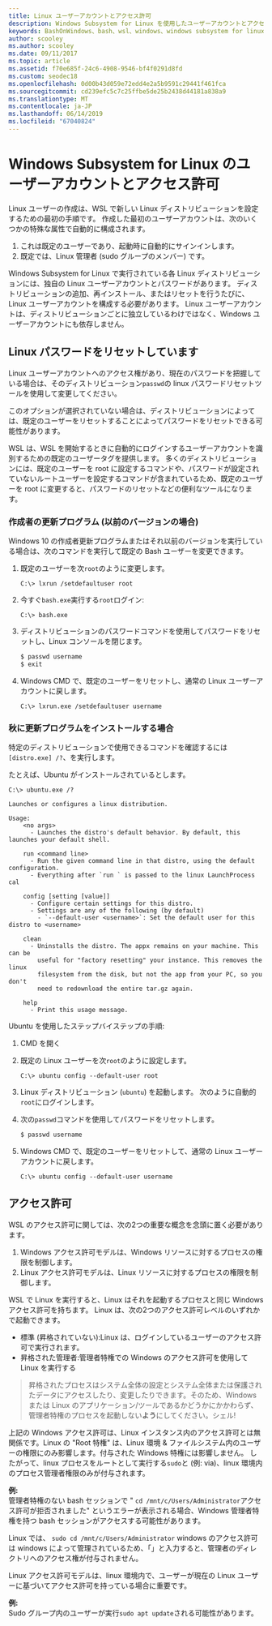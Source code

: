 ```yaml
---
title: Linux ユーザーアカウントとアクセス許可
description: Windows Subsystem for Linux を使用したユーザーアカウントとアクセス許可の管理のリファレンスです。
keywords: BashOnWindows、bash、wsl、windows、windows subsystem for linux、windowssubsystem、ubuntu、ユーザーアカウント
author: scooley
ms.author: scooley
ms.date: 09/11/2017
ms.topic: article
ms.assetid: f70e685f-24c6-4908-9546-bf4f0291d8fd
ms.custom: seodec18
ms.openlocfilehash: 0d00b43d059e72edd4e2a5b9591c29441f461fca
ms.sourcegitcommit: cd239efc5c7c25ffbe5de25b2438d44181a838a9
ms.translationtype: MT
ms.contentlocale: ja-JP
ms.lasthandoff: 06/14/2019
ms.locfileid: "67040824"
---
```

# <a name="user-accounts-and-permissions-for-windows-subsystem-for-linux"></a>Windows Subsystem for Linux のユーザーアカウントとアクセス許可

Linux ユーザーの作成は、WSL で新しい Linux ディストリビューションを設定するための最初の手順です。  作成した最初のユーザーアカウントは、次のいくつかの特殊な属性で自動的に構成されます。

1. これは既定のユーザーであり、起動時に自動的にサインインします。
1. 既定では、Linux 管理者 (sudo グループのメンバー) です。

Windows Subsystem for Linux で実行されている各 Linux ディストリビューションには、独自の Linux ユーザーアカウントとパスワードがあります。  ディストリビューションの追加、再インストール、またはリセットを行うたびに、Linux ユーザーアカウントを構成する必要があります。  Linux ユーザーアカウントは、ディストリビューションごとに独立しているわけではなく、Windows ユーザーアカウントにも依存しません。

## <a name="resetting-your-linux-password"></a>Linux パスワードをリセットしています

Linux ユーザーアカウントへのアクセス権があり、現在のパスワードを把握している場合は、そのディストリビューション`passwd`の linux パスワードリセットツールを使用して変更してください。

このオプションが選択されていない場合は、ディストリビューションによっては、既定のユーザーをリセットすることによってパスワードをリセットできる可能性があります。

WSL は、WSL を開始するときに自動的にログインするユーザーアカウントを識別するための既定のユーザータグを提供します。  多くのディストリビューションには、既定のユーザーを root に設定するコマンドや、パスワードが設定されていないルートユーザーを設定するコマンドが含まれているため、既定のユーザーを root に変更すると、パスワードのリセットなどの便利なツールになります。

### <a name="for-creators-update-and-earlier"></a>作成者の更新プログラム (以前のバージョンの場合)
Windows 10 の作成者更新プログラムまたはそれ以前のバージョンを実行している場合は、次のコマンドを実行して既定の Bash ユーザーを変更できます。

1. 既定のユーザーを次`root`のように変更します。

    ```console
    C:\> lxrun /setdefaultuser root
    ```

1. 今すぐ`bash.exe`実行する`root`ログイン:

    ```console
    C:\> bash.exe
    ```

1. ディストリビューションのパスワードコマンドを使用してパスワードをリセットし、Linux コンソールを閉じます。

    ```BASH
    $ passwd username
    $ exit
    ```

1. Windows CMD で、既定のユーザーをリセットし、通常の Linux ユーザーアカウントに戻します。

    ```console
    C:\> lxrun.exe /setdefaultuser username
    ```

### <a name="for-fall-creators-update-and-later"></a>秋に更新プログラムをインストールする場合
特定のディストリビューションで使用できるコマンドを確認するには`[distro.exe] /?`、を実行します。
    
たとえば、Ubuntu がインストールされているとします。

```console
C:\> ubuntu.exe /?

Launches or configures a linux distribution.

Usage:
    <no args>
      - Launches the distro's default behavior. By default, this launches your default shell.

    run <command line>
      - Run the given command line in that distro, using the default configuration.
      - Everything after `run ` is passed to the linux LaunchProcess cal

    config [setting [value]]
      - Configure certain settings for this distro.
      - Settings are any of the following (by default)
        - `--default-user <username>`: Set the default user for this distro to <username>

    clean
      - Uninstalls the distro. The appx remains on your machine. This can be
        useful for "factory resetting" your instance. This removes the linux
        filesystem from the disk, but not the app from your PC, so you don't
        need to redownload the entire tar.gz again.

    help
      - Print this usage message.
```

Ubuntu を使用したステップバイステップの手順:

1. CMD を開く
1. 既定の Linux ユーザーを次`root`のように設定します。

    ```console
    C:\> ubuntu config --default-user root
    ```    

1. Linux ディストリビューション (`ubuntu`) を起動します。  次のように自動的`root`にログインします。

1. 次の`passwd`コマンドを使用してパスワードをリセットします。

    ```BASH
    $ passwd username
    ```

1. Windows CMD で、既定のユーザーをリセットして、通常の Linux ユーザーアカウントに戻します。

    ```console
    C:\> ubuntu config --default-user username
    ```

## <a name="permissions"></a>アクセス許可

WSL のアクセス許可に関しては、次の2つの重要な概念を念頭に置く必要があります。

1. Windows アクセス許可モデルは、Windows リソースに対するプロセスの権限を制御します。
2. Linux アクセス許可モデルは、Linux リソースに対するプロセスの権限を制御します。

WSL で Linux を実行すると、Linux はそれを起動するプロセスと同じ Windows アクセス許可を持ちます。 Linux は、次の2つのアクセス許可レベルのいずれかで起動できます。

* 標準 (昇格されていない):Linux は、ログインしているユーザーのアクセス許可で実行されます。
* 昇格された管理者:管理者特権での Windows のアクセス許可を使用して Linux を実行する

> 昇格されたプロセスはシステム全体の設定とシステム全体または保護されたデータにアクセスしたり、変更したりできます。そのため、Windows または Linux のアプリケーション/ツールであるかどうかにかかわらず、管理者特権のプロセスを起動しない**よう**にしてください。シェル!

上記の Windows アクセス許可は、Linux インスタンス内のアクセス許可とは無関係です。Linux の "Root 特権" は、Linux 環境 & ファイルシステム内のユーザーの権限にのみ影響します。付与された Windows 特権には影響しません。 したがって、linux プロセスをルートとして実行する`sudo`と (例: via)、linux 環境内のプロセス管理者権限のみが付与されます。

**例:**     
管理者特権のない bash セッションで " `cd /mnt/c/Users/Administrator`アクセス許可が拒否されました" というエラーが表示される場合、Windows 管理者特権を持つ bash セッションがアクセスする可能性があります。

Linux では、 `sudo cd /mnt/c/Users/Administrator` windows のアクセス許可は windows によって管理されているため、「」と入力すると、管理者のディレクトリへのアクセス権が付与されません。

Linux アクセス許可モデルは、linux 環境内で、ユーザーが現在の Linux ユーザーに基づいてアクセス許可を持っている場合に重要です。

**例:**  
Sudo グループ内のユーザーが実行`sudo apt update`される可能性があります。
